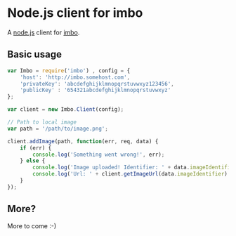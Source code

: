 # Node.js client for imbo
A [node.js](http://nodejs.org/) client for [imbo](https://github.com/christeredvartsen/imbo).

## Basic usage
```javascript
var Imbo = require('imbo') , config = {
    'host': 'http://imbo.somehost.com',
    'privateKey': 'abcdefghijklmnopqrstuvwxyz123456',
    'publicKey' : '654321abcdefghijklmnopqrstuvwxyz'
};

var client = new Imbo.Client(config);

// Path to local image
var path = '/path/to/image.png';

client.addImage(path, function(err, req, data) {
    if (err) {
        console.log('Something went wrong!', err);
    } else {
        console.log('Image uploaded! Identifier: ' + data.imageIdentifier);
        console.log('Url: ' + client.getImageUrl(data.imageIdentifier).thumbnail(100, 100));
    }
});
```


## More?
More to come :-)